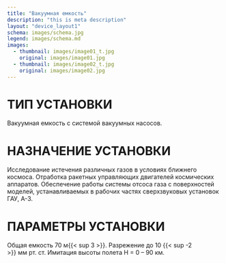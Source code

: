 ```yaml
---
title: "Вакуумная емкость"
description: "this is meta description"
layout: "device_layout1"
schema: images/schema.jpg
legend: images/schema.md
images:
  - thumbnail: images/image01_t.jpg
    original: images/image01.jpg
  - thumbnail: images/image02_t.jpg
    original: images/image02.jpg
---
```


# ТИП УСТАНОВКИ
Вакуумная емкость с системой вакуумных насосов.

# НАЗНАЧЕНИЕ УСТАНОВКИ
Исследование истечения различных газов в условиях ближнего космоса. Отработка ракетных управляющих двигателей космических аппаратов. Обеспечение работы системы отсоса газа с поверхностей моделей, устанавливаемых в рабочих частях сверхзвуковых установок ГАУ, А-3.

# ПАРАМЕТРЫ УСТАНОВКИ
Общая емкость 70&nbsp;м{{< sup 3 >}}. Разрежение до 10&nbsp;{{< sup -2 >}}&nbsp;мм&nbsp;рт.&nbsp;ст. Имитация высоты полета Н&nbsp;=&nbsp;0&nbsp;–&nbsp;90&nbsp;км.
